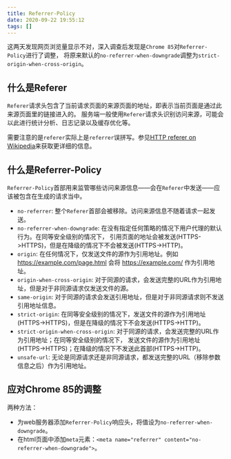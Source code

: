```yaml
---
title: Referrer-Policy
date: 2020-09-22 19:55:12
tags: []
---
```


这两天发现网页浏览量显示不对，深入调查后发现是`Chrome 85`对`Referrer-Policy`进行了调整，
将原来默认的`no-referrer-when-downgrade`调整为`strict-origin-when-cross-origin`。

## 什么是Referer

`Referer`请求头包含了当前请求页面的来源页面的地址，即表示当前页面是通过此来源页面里的链接进入的。
服务端一般使用`Referer`请求头识别访问来源，可能会以此进行统计分析、日志记录以及缓存优化等。

需要注意的是`referer`实际上是`referrer`误拼写。参见[HTTP referer on Wikipedia](https://zh.wikipedia.org/wiki/HTTP_referer)来获取更详细的信息。

## 什么是Referrer-Policy

`Referrer-Policy`首部用来监管哪些访问来源信息——会在`Referer`中发送——应该被包含在生成的请求当中。

* `no-referrer`: 整个`Referer`首部会被移除。访问来源信息不随着请求一起发送。
* `no-referrer-when-downgrade`: 在没有指定任何策略的情况下用户代理的默认行为。在同等安全级别的情况下，
  引用页面的地址会被发送(HTTPS->HTTPS)，但是在降级的情况下不会被发送(HTTPS->HTTP)。
* `origin`: 在任何情况下，仅发送文件的源作为引用地址。例如 https://example.com/page.html 会将 https://example.com/ 作为引用地址。
* `origin-when-cross-origin`: 对于同源的请求，会发送完整的URL作为引用地址，但是对于非同源请求仅发送文件的源。<!--more-->
* `same-origin`: 对于同源的请求会发送引用地址，但是对于非同源请求则不发送引用地址信息。
* `strict-origin`: 在同等安全级别的情况下，发送文件的源作为引用地址(HTTPS->HTTPS)，但是在降级的情况下不会发送(HTTPS->HTTP)。
* `strict-origin-when-cross-origin`: 对于同源的请求，会发送完整的URL作为引用地址；在同等安全级别的情况下，
  发送文件的源作为引用地址(HTTPS->HTTPS)；在降级的情况下不发送此首部(HTTPS->HTTP)。
* `unsafe-url`: 无论是同源请求还是非同源请求，都发送完整的URL（移除参数信息之后）作为引用地址。

## 应对Chrome 85的调整

两种方法：

* 为web服务器添加`Referrer-Policy`响应头，将值设为`no-referrer-when-downgrade`。
* 在html页面中添加`meta`元素：`<meta name="referrer" content="no-referrer-when-downgrade">`。
